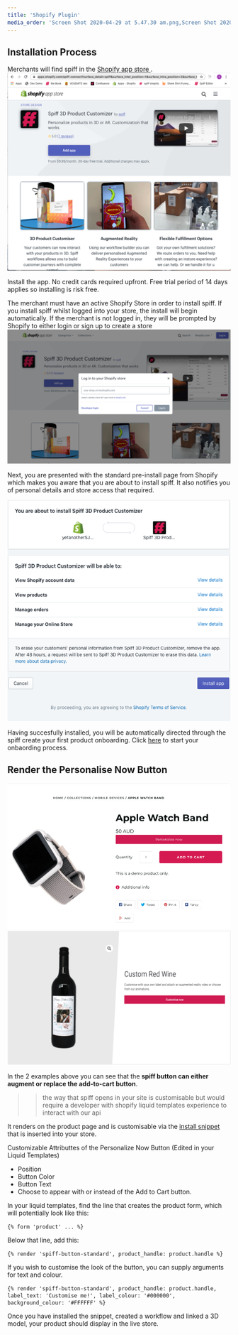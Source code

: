 ```yaml
---
title: 'Shopify Plugin'
media_order: 'Screen Shot 2020-04-29 at 5.47.30 am.png,Screen Shot 2020-04-29 at 6.09.24 am.png,Screen Shot 2020-04-29 at 6.22.55 am.png,Screen Shot 2020-05-05 at 6.32.01 am.png,Screen Shot 2020-05-05 at 6.32.58 am.png'
---
```


## Installation Process

Merchants will find spiff in the [Shopify app store ](https://apps.shopify.com/spiff-connect?surface_detail=product+customiser&surface_inter_position=1&surface_intra_position=4&surface_type=search).
![](Screen%20Shot%202020-04-29%20at%205.47.30%20am.png)

Install the app. 
No credit cards required upfront. Free trial period of 14 days applies so installing is risk free. 

The merchant must have an active Shopify Store in order to install spiff. If you install spiff whilst logged into your store, the install will begin automatically. If the merchant is not logged in, they will be prompted by Shopify to either login or sign up to create a store 
![](Screen%20Shot%202020-04-29%20at%206.09.24%20am.png)

Next, you are presented with the standard pre-install page from Shopify which makes you aware that you are about to install spiff. It also notifies you of personal details and store access that required. 

![](Screen%20Shot%202020-04-29%20at%206.22.55%20am.png)

Having succesfully installed, you will be automatically directed through the spiff create your first product onboarding. 
Click [here](https://help.spiff.com.au/admin/pages/quick-start/onboarding) to start your onbaording process.

## Render the Personalise Now Button 
![](Screen%20Shot%202020-05-05%20at%206.32.01%20am.png?lightbox=1200,600&resize=600,400)![](Screen%20Shot%202020-05-05%20at%206.32.58%20am.png?lightbox=1200,800&resize=600,400)

In the 2 examples above you can see that the **spiff button can either augment or replace the add-to-cart button**.

>> the way that spiff opens in your site is customisable but would require a developer with shopify liquid templates experience to interact with our api 

It renders on the product page and is customisable via the [install snippet](https://help.spiff.com.au/quick-start/shopify/installing-snippets) that is inserted into your store.

Customizable Attributtes of the Personalize Now Button (Edited in your Liquid Templates)

- Position
- Button Color
- Button Text
- Choose to appear with or instead of the Add to Cart button.

In your liquid templates, find the line that creates the product form, which will potentially look like this:

```
{% form 'product' ... %}
```

Below that line, add this:

```
{% render 'spiff-button-standard', product_handle: product.handle %}
```

If you wish to customise the look of the button, you can supply arguments for text and colour.

```
{% render 'spiff-button-standard', product_handle: product.handle, label_text: 'Customise me!', label_colour: '#000000', background_colour: '#FFFFFF' %}
```

Once you have installed the snippet, created a workflow and linked a 3D model, your product should display in the live store. 